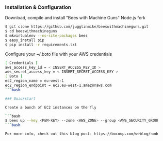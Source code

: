 ### Installation & Configuration
Download, compile and install  "Bees with Machine Guns" Node.js fork

```bash
$ git clone https://github.com/jugglinmike/beeswithmachineguns.git
$ cd beeswithmachineguns
$ mkvirtualenv --no-site-packages bees
$ easy_install pip
$ pip install -r requirements.txt
```

Configure your ~/.boto file with your AWS credentials

```bash
[ Credentials ]
aws_access_key_id = < INSERT_ACCESS_KEY_ID >
aws_secret_access_key = < INSERT_SECRET_ACCESS_KEY >
[ Boto ]
ec2_region_name = eu-west-1
ec2_region_endpoint = ec2.eu-west-1.amazonaws.com
```bash

### Quickstart

Create a bunch of EC2 instances on the fly

```bash
$ bees up --key <PEM-KEY> --zone <AWS_ZONE> --group <AWS_SECURITY_GROUP> --servers 10 -- instance <AWS_AMI>  --login ubuntu
```bash

For more info, check out this blog post: https://bocoup.com/weblog/node-stress-test-procedure/



